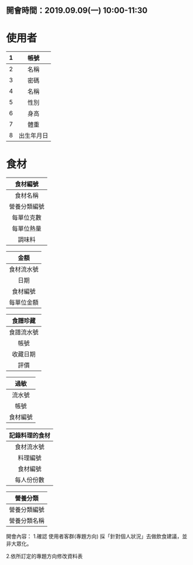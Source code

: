 ## 開會時間：2019.09.09(一) 10:00-11:30 ##
使用者
======================
|      1       |       帳號        |
|:--------------------:|:--------------------:|
|        2        |        名稱        |
|        3       |        密碼        |
|        4      |        名稱        |
|        5        |        性別        |
|        6       |        身高        |
|        7        |       體重        |
|        8        |    出生年月日     |


食材
===================
|        食材編號       |
|:--------------------:|
|       食材名稱       |
|        營養分類編號      |
|         每單位克數     |
|      每單位熱量      |
|     調味料        |



|        金額       |
|:--------------------:|
|       食材流水號       |
|          日期       |
|       食材編號       |
|      每單位金額      |


|        食譜珍藏       |
|:--------------------:|
|       食譜流水號       |
|          帳號       |
|       收藏日期       |
|         評價         |


|        過敏       |
|:--------------------:|
|       流水號       |
|         帳號       |
|       食材編號       |


|        記錄料理的食材       |
|:--------------------------:|
|       食材流水號       |
|          料理編號       |
|       食材編號       |
|      每人份份數      |


|        營養分類       |
|:--------------------:|
|       營養分類編號       |
|      營養分類名稱    |


開會內容：
1.確認 使用者客群(專題方向)
採「針對個人狀況」去做飲食建議，並非大眾化。

2.依所訂定的專題方向修改資料表
